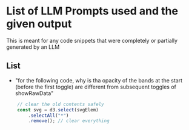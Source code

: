 # List of LLM Prompts used and the given output
This is meant for any code snippets that were completely or partially generated by an LLM

## List

- "for the following code, why is tha opacity of the bands at the start (before the first toggle) are different from subsequent toggles of showRawData"
```javascript
	// clear the old contents safely
	const svg = d3.select(svgElem)
		.selectAll("*")
		.remove(); // clear everything
```


